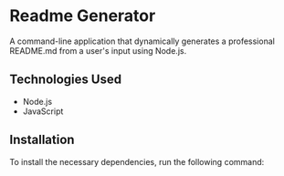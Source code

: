 # Readme Generator

A command-line application that dynamically generates a professional README.md from a user's input using Node.js.



## Technologies Used

- Node.js
- JavaScript

## Installation

To install the necessary dependencies, run the following command:


